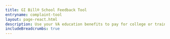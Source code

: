 ```yaml
---
title: GI Bill® School Feedback Tool
entryname: complaint-tool
layout: page-react.html
description: Use your VA education benefits to pay for college or training programs. Find out which documents you’ll need to apply for benefits, and start your online application today.
includeBreadcrumbs: true
---
```

